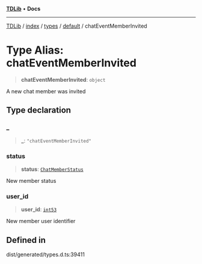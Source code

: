 [**TDLib**](../../../../../../README.md) • **Docs**

***

[TDLib](../../../../../../modules.md) / [index](../../../../../README.md) / [types](../../../README.md) / [default](../README.md) / chatEventMemberInvited

# Type Alias: chatEventMemberInvited

> **chatEventMemberInvited**: `object`

A new chat member was invited

## Type declaration

### \_

> **\_**: `"chatEventMemberInvited"`

### status

> **status**: [`ChatMemberStatus`](ChatMemberStatus.md)

New member status

### user\_id

> **user\_id**: [`int53`](int53-1.md)

New member user identifier

## Defined in

dist/generated/types.d.ts:39411
